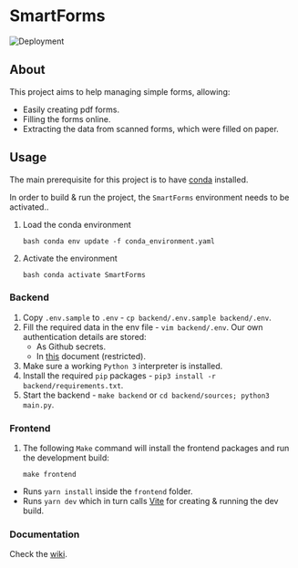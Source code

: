 # SmartForms

![Deployment](https://github.com/TeamUnibuc/SmartForms/actions/workflows/RPI-Deploy.yaml//badge.svg)

## About

This project aims to help managing simple forms, allowing:
 * Easily creating pdf forms.
 * Filling the forms online.
 * Extracting the data from scanned forms, which were filled on paper.

## Usage

The main prerequisite for this project is to have [conda](https://docs.conda.io/en/latest/) installed.

In order to build & run the project, the `SmartForms` environment needs to be activated..

1. Load the conda environment

    `bash
        conda env update -f conda_environment.yaml
    `

2. Activate the environment

    `bash
        conda activate SmartForms
    `

### Backend

1. Copy `.env.sample` to `.env` - `cp backend/.env.sample backend/.env`.
2. Fill the required data in the env file - `vim backend/.env`. Our own authentication details are stored:
    * As Github secrets.
    * In [this](https://docs.google.com/spreadsheets/d/1BbUoCAjKaVtnTKgnLbWITGRJRHcD6892OqjgR-abZBk/edit#gid=0) document (restricted).
3. Make sure a working `Python 3` interpreter is installed.
4. Install the required `pip` packages - `pip3 install -r backend/requirements.txt`.
5. Start the backend - `make backend` or `cd backend/sources; python3 main.py`.

### Frontend

1. The following `Make` command will install the frontend packages and run the development build:

    `
        make frontend
    `

* Runs `yarn install` inside the `frontend` folder.
* Runs `yarn dev` which in turn calls [Vite](https://vitejs.dev/) for creating & running the dev build.


### Documentation

Check the [wiki](./wiki/wiki.md).
